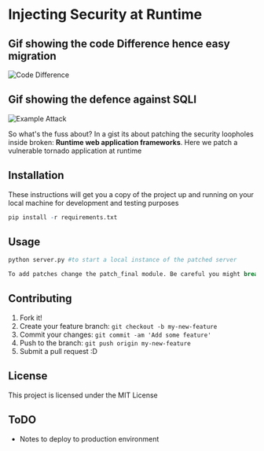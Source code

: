 # Injecting Security at Runtime


##                       Gif showing the code Difference hence easy migration


![Code Difference](https://github.com/kp625544/monkey_patching/blob/master/final_patch.gif)


##                       Gif showing the defence against SQLI


![Example Attack](https://github.com/kp625544/monkey_patching/blob/master/example.gif)



So what's the fuss about?
In a gist its about patching the security loopholes inside broken:
                **Runtime web application frameworks**. Here we patch a vulnerable tornado application at runtime

## Installation

These instructions will get you a copy of the project up and running on your local machine for development and testing purposes

```r
pip install -r requirements.txt
```

## Usage

```r
python server.py #to start a local instance of the patched server
```

```r
To add patches change the patch_final module. Be careful you might break something ;)
```

## Contributing

1. Fork it!
2. Create your feature branch: `git checkout -b my-new-feature`
3. Commit your changes: `git commit -am 'Add some feature'`
4. Push to the branch: `git push origin my-new-feature`
5. Submit a pull request :D

## License

This project is licensed under the MIT License

## ToDO

- Notes to deploy to production environment

